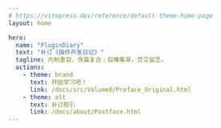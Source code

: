 ```yaml
---
# https://vitepress.dev/reference/default-theme-home-page
layout: home

hero:
  name: "PluginDiary"
  text: "补订《插件开发日记》"
  tagline: 内制重裒，佚篇复合；翦榛集翠，焚艾留芝。
  actions:
    - theme: brand
      text: 开始学习吧！
      link: /docs/src/Volume0/Preface_Original.html
    - theme: alt
      text: 补订叙引
      link: /docs/about/Postface.html
---
```


